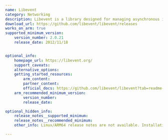 ```yaml
---
name: Libevent
category: Networking
description: Libevent is a library designed for managing asynchronous input/output operations, event handling, and network communications.
download_url: https://github.com/libevent/libevent/releases
works_on_arm: true
supported_minimum_version:
    version_number: 2.0.21
    release_date: 2012/11/18


optional_info:
    homepage_url: https://libevent.org/
    support_caveats:
    alternative_options:
    getting_started_resources:
        arm_content:
        partner_content:
        official_docs: https://github.com/libevent/libevent?tab=readme-ov-file#1-building-and-installation
    arm_recommended_minimum_version:
        version_number:
        release_date:

optional_hidden_info:
    release_notes__supported_minimum:
    release_notes__recommended_minimum:
    other_info: Linux/ARM64 release notes are not available. Installation and Testing were done using "apt-get install libevent-dev". The minimum version of libevent 2.0.21 corresponds to ubuntu:14.04 and v2.1.12 to ubuntu:22.04.

---
```

